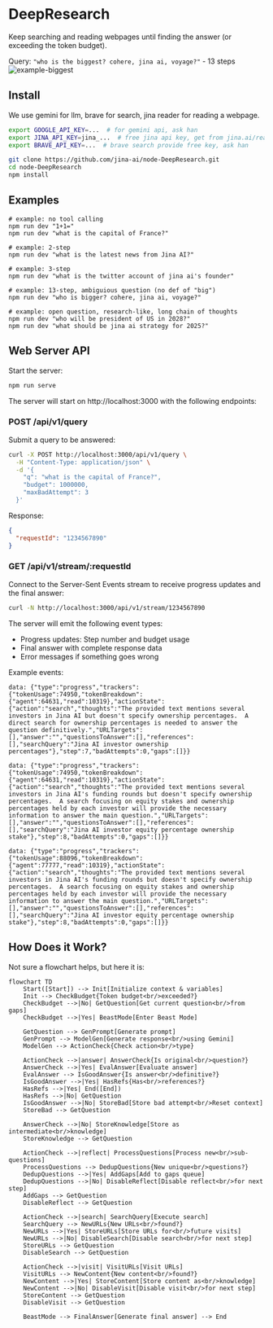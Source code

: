 # DeepResearch

Keep searching and reading webpages until finding the answer (or exceeding the token budget).

Query: `"who is the biggest? cohere, jina ai, voyage?"` - 13 steps
![example-biggest](example-biggest.gif)


## Install

We use gemini for llm, brave for search, jina reader for reading a webpage. 

```bash
export GOOGLE_API_KEY=...  # for gemini api, ask han
export JINA_API_KEY=jina_...  # free jina api key, get from jina.ai/reader
export BRAVE_API_KEY=...  # brave search provide free key, ask han

git clone https://github.com/jina-ai/node-DeepResearch.git
cd node-DeepResearch
npm install
```

## Examples
```
# example: no tool calling 
npm run dev "1+1="
npm run dev "what is the capital of France?"

# example: 2-step
npm run dev "what is the latest news from Jina AI?"

# example: 3-step
npm run dev "what is the twitter account of jina ai's founder"

# example: 13-step, ambiguious question (no def of "big")
npm run dev "who is bigger? cohere, jina ai, voyage?"

# example: open question, research-like, long chain of thoughts
npm run dev "who will be president of US in 2028?"
npm run dev "what should be jina ai strategy for 2025?"
```

## Web Server API

Start the server:
```bash
npm run serve
```

The server will start on http://localhost:3000 with the following endpoints:

### POST /api/v1/query
Submit a query to be answered:
```bash
curl -X POST http://localhost:3000/api/v1/query \
  -H "Content-Type: application/json" \
  -d '{
    "q": "what is the capital of France?",
    "budget": 1000000,
    "maxBadAttempt": 3
  }'
```

Response:
```json
{
  "requestId": "1234567890"
}
```

### GET /api/v1/stream/:requestId
Connect to the Server-Sent Events stream to receive progress updates and the final answer:
```bash
curl -N http://localhost:3000/api/v1/stream/1234567890
```

The server will emit the following event types:
- Progress updates: Step number and budget usage
- Final answer with complete response data
- Error messages if something goes wrong

Example events:
```
data: {"type":"progress","trackers":{"tokenUsage":74950,"tokenBreakdown":{"agent":64631,"read":10319},"actionState":{"action":"search","thoughts":"The provided text mentions several investors in Jina AI but doesn't specify ownership percentages.  A direct search for ownership percentages is needed to answer the question definitively.","URLTargets":[],"answer":"","questionsToAnswer":[],"references":[],"searchQuery":"Jina AI investor ownership percentages"},"step":7,"badAttempts":0,"gaps":[]}}

data: {"type":"progress","trackers":{"tokenUsage":74950,"tokenBreakdown":{"agent":64631,"read":10319},"actionState":{"action":"search","thoughts":"The provided text mentions several investors in Jina AI's funding rounds but doesn't specify ownership percentages.  A search focusing on equity stakes and ownership percentages held by each investor will provide the necessary information to answer the main question.","URLTargets":[],"answer":"","questionsToAnswer":[],"references":[],"searchQuery":"Jina AI investor equity percentage ownership stake"},"step":8,"badAttempts":0,"gaps":[]}}

data: {"type":"progress","trackers":{"tokenUsage":88096,"tokenBreakdown":{"agent":77777,"read":10319},"actionState":{"action":"search","thoughts":"The provided text mentions several investors in Jina AI's funding rounds but doesn't specify ownership percentages.  A search focusing on equity stakes and ownership percentages held by each investor will provide the necessary information to answer the main question.","URLTargets":[],"answer":"","questionsToAnswer":[],"references":[],"searchQuery":"Jina AI investor equity percentage ownership stake"},"step":8,"badAttempts":0,"gaps":[]}}
```


## How Does it Work?

Not sure a flowchart helps, but here it is:

```mermaid
flowchart TD
    Start([Start]) --> Init[Initialize context & variables]
    Init --> CheckBudget{Token budget<br/>exceeded?}
    CheckBudget -->|No| GetQuestion[Get current question<br/>from gaps]
    CheckBudget -->|Yes| BeastMode[Enter Beast Mode]

    GetQuestion --> GenPrompt[Generate prompt]
    GenPrompt --> ModelGen[Generate response<br/>using Gemini]
    ModelGen --> ActionCheck{Check action<br/>type}

    ActionCheck -->|answer| AnswerCheck{Is original<br/>question?}
    AnswerCheck -->|Yes| EvalAnswer[Evaluate answer]
    EvalAnswer --> IsGoodAnswer{Is answer<br/>definitive?}
    IsGoodAnswer -->|Yes| HasRefs{Has<br/>references?}
    HasRefs -->|Yes| End([End])
    HasRefs -->|No| GetQuestion
    IsGoodAnswer -->|No| StoreBad[Store bad attempt<br/>Reset context]
    StoreBad --> GetQuestion

    AnswerCheck -->|No| StoreKnowledge[Store as intermediate<br/>knowledge]
    StoreKnowledge --> GetQuestion

    ActionCheck -->|reflect| ProcessQuestions[Process new<br/>sub-questions]
    ProcessQuestions --> DedupQuestions{New unique<br/>questions?}
    DedupQuestions -->|Yes| AddGaps[Add to gaps queue]
    DedupQuestions -->|No| DisableReflect[Disable reflect<br/>for next step]
    AddGaps --> GetQuestion
    DisableReflect --> GetQuestion

    ActionCheck -->|search| SearchQuery[Execute search]
    SearchQuery --> NewURLs{New URLs<br/>found?}
    NewURLs -->|Yes| StoreURLs[Store URLs for<br/>future visits]
    NewURLs -->|No| DisableSearch[Disable search<br/>for next step]
    StoreURLs --> GetQuestion
    DisableSearch --> GetQuestion

    ActionCheck -->|visit| VisitURLs[Visit URLs]
    VisitURLs --> NewContent{New content<br/>found?}
    NewContent -->|Yes| StoreContent[Store content as<br/>knowledge]
    NewContent -->|No| DisableVisit[Disable visit<br/>for next step]
    StoreContent --> GetQuestion
    DisableVisit --> GetQuestion

    BeastMode --> FinalAnswer[Generate final answer] --> End
```

